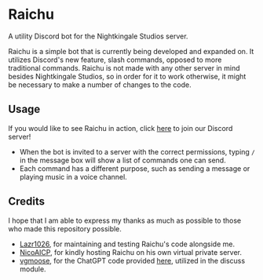 # Raichu
A utility Discord bot for the Nightkingale Studios server.

Raichu is a simple bot that is currently being developed and expanded on. It utilizes Discord's new feature, slash commands, opposed to more traditional commands. Raichu is not made with any other server in mind besides Nightkingale Studios, so in order for it to work otherwise, it might be necessary to make a number of changes to the code.

## Usage
If you would like to see Raichu in action, click [here](https://discord.gg/mYjeaZQ) to join our Discord server!
* When the bot is invited to a server with the correct permissions, typing `/` in the message box will show a list of commands one can send.
* Each command has a different purpose, such as sending a message or playing music in a voice channel.

## Credits
I hope that I am able to express my thanks as much as possible to those who made this repository possible.
* [Lazr1026](https://github.com/Lazr1026), for maintaining and testing Raichu's code alongside me.
* [NicoAICP](https://github.com/NicoAICP), for kindly hosting Raichu on his own virtual private server.
* [vgmoose](https://github.com/vgmoose), for the ChatGPT code provided [here](https://gist.github.com/vgmoose/a54408a28189b19501ed1afb7ee8d4e1), utilized in the discuss module.